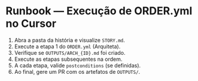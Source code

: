 # Runbook — Execução de ORDER.yml no Cursor

1. Abra a pasta da história e visualize `STORY.md`.
2. Execute a etapa 1 do `ORDER.yml` (Arquiteta).
3. Verifique se `OUTPUTS/ARCH_{ID}.md` foi criado.
4. Execute as etapas subsequentes na ordem.
5. A cada etapa, valide `postconditions` (se definidas).
6. Ao final, gere um PR com os artefatos de `OUTPUTS/`.
